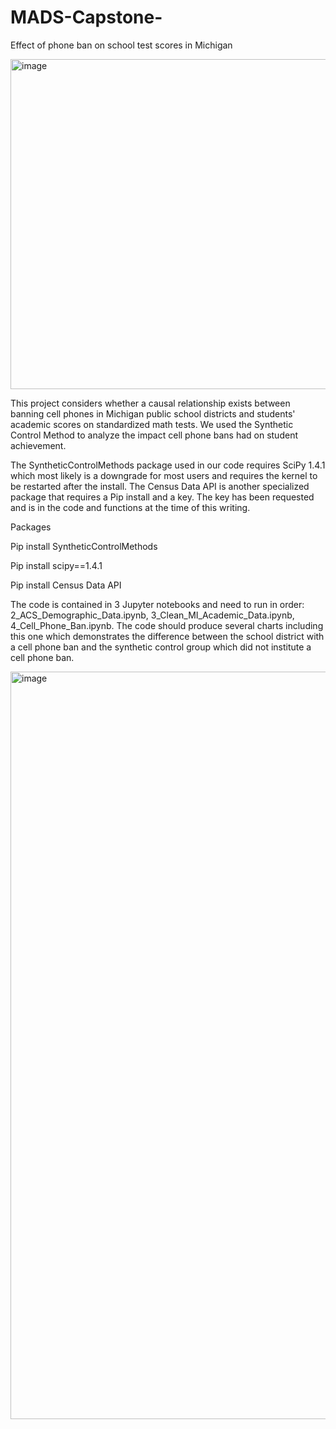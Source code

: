 # MADS-Capstone-
Effect of phone ban on school test scores in Michigan 

<img width="528" alt="image" src="https://user-images.githubusercontent.com/55987309/185806732-8d48438a-fd98-4c36-a416-ebac15db1e3f.png">

This project considers whether a causal relationship exists between banning cell phones in Michigan public school districts and students' academic scores on standardized math tests. We used the Synthetic Control Method to analyze the impact cell phone bans had on student achievement. 

The SyntheticControlMethods package used in our code requires SciPy 1.4.1 which most likely is a downgrade for most users and requires the kernel to be restarted after the install. The Census Data API is another specialized package that requires a Pip install and a key. The key has been requested and is in the code and functions at the time of this writing.

Packages

Pip install SyntheticControlMethods

Pip install scipy==1.4.1

Pip install Census Data API

The code is contained in 3 Jupyter notebooks and need to run in order: 2_ACS_Demographic_Data.ipynb, 3_Clean_MI_Academic_Data.ipynb, 4_Cell_Phone_Ban.ipynb. The code should produce several charts including this one which demonstrates the difference between the school district with a cell phone ban and the synthetic control group which did not institute a cell phone ban.

<img width="1196" alt="image" src="https://user-images.githubusercontent.com/55987309/186026354-f2e0ea19-30b8-48c2-95a5-a5fb81e3a915.png">
